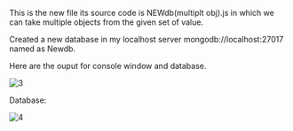 This is the new file its source code is NEWdb(multiplt obj).js in which we can take multiple objects from the given set of value.

Created a new database in my localhost server mongodb://localhost:27017 named as Newdb.

Here are the ouput for console window and database.

![3](https://github.com/AbhishShar21ma/Mongoose-dboperations-/assets/119476697/a2b93f8f-c8f5-4db4-991c-5873a8d0e485)


Database: 


![4](https://github.com/AbhishShar21ma/Mongoose-dboperations-/assets/119476697/e549c7f1-41e3-48c7-826b-af89e5ec0d22)

